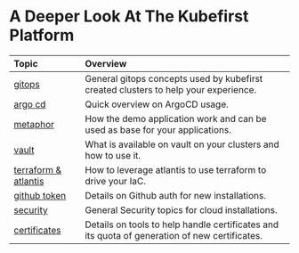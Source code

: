 # A Deeper Look At The Kubefirst Platform

| Topic | Overview|
|:---|:---|
|[gitops](./gitops.md)| General gitops concepts used by kubefirst created clusters to help your experience. |
|[argo cd](./argocd.md)| Quick overview on ArgoCD usage. |
|[metaphor](./metaphor.md)| How the demo application work and can be used as base for your applications. |
|[vault](./vault.md)| What is available on vault on your clusters and how to use it.|
|[terraform & atlantis](./terraform.md)| How to leverage atlantis to use terraform to drive your IaC. |
|[github token](./github-token.md)| Details on Github auth for new installations. |
|[security](./security.md)| General Security topics for cloud installations. |
|[certificates](./certificates.md)| Details on tools to help handle certificates and its quota of generation of new certificates. |

